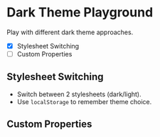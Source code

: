 # Dark Theme Playground
Play with different dark theme approaches.
- [x] Stylesheet Switching
- [ ] Custom Properties

## Stylesheet Switching
- Switch between 2 stylesheets (dark/light).
- Use `localStorage` to remember theme choice.

## Custom Properties
